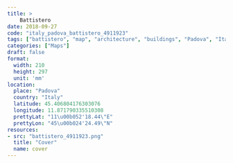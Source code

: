```yaml
---
title: > 
    Battistero
date: 2018-09-27
code: "italy_padova_battistero_4911923"
tags: ["battistero", "map", "architecture", "buildings", "Padova", "Italy"]
categories: ["Maps"]
draft: false
format:
  width: 210
  height: 297
  unit: 'mm'
location:
  place: "Padova"
  country: "Italy"
  latitude: 45.406804176303076
  longitude: 11.871790335510308
  prettyLat: "11\u00b052'18.44\"E"
  prettyLon: "45\u00b024'24.49\"N"
resources:
- src: "battistero_4911923.png"
  title: "Cover"
  name: cover
---
```

